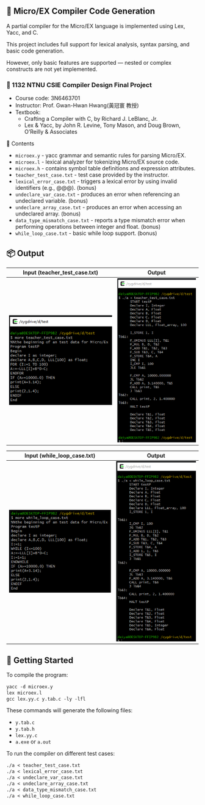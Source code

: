 ## 📝 Micro/EX Compiler Code Generation
A partial compiler for the Micro/EX language is implemented using Lex, Yacc, and C.

This project includes full support for lexical analysis, syntax parsing, and basic code generation.

However, only basic features are supported — nested or complex constructs are not yet implemented.

### 🔗 1132 NTNU CSIE Compiler Design Final Project

- Course code: 3N6463701
- Instructor: Prof. Gwan-Hwan Hwang(黃冠寰 教授)
- Textbook:
  - Crafting a Compiler with C, by Richard J. LeBlanc, Jr.
  - Lex & Yacc, by John R. Levine, Tony Mason, and Doug Brown, O’Reilly & Associates

📁 Contents
- `microex.y` - yacc grammar and semantic rules for parsing Micro/EX.
- `microex.l` - lexical analyzer for tokenizing Micro/EX source code.
- `microex.h` - contains symbol table definitions and expression attributes.
- `teacher_test_case.txt` - test case provided by the instructor.
- `lexical_error_case.txt` - triggers a lexical error by using invalid identifiers (e.g., @@@). (bonus)
- `undeclare_var_case.txt` - produces an error when referencing an undeclared variable. (bonus)
- `undeclare_array_case.txt` - produces an error when accessing an undeclared array. (bonus)
- `data_type_mismatch_case.txt` - reports a type mismatch error when performing operations between integer and float. (bonus)
- `while_loop_case.txt` - basic while loop support. (bonus)

## 📦 Output
| Input (teacher_test_case.txt) | Output |
|-------------|-----------------|
| ![Input](image/1.PNG) | ![Enhanced](image/2.PNG) |

| Input (while_loop_case.txt) | Output |
|-------------|-----------------|
| ![Input](image/3.PNG) | ![Enhanced](image/4.PNG) |

## 🚀 Getting Started
To compile the program:
```
yacc -d microex.y
lex microex.l
gcc lex.yy.c y.tab.c -ly -lfl
```
These commands will generate the following files:
- `y.tab.c`
- `y.tab.h`
- `lex.yy.c`
- `a.exe` or `a.out`

To run the compiler on different test cases:
```
./a < teacher_test_case.txt
./a < lexical_error_case.txt
./a < undeclare_var_case.txt
./a < undeclare_array_case.txt
./a < data_type_mismatch_case.txt
./a < while_loop_case.txt
```
